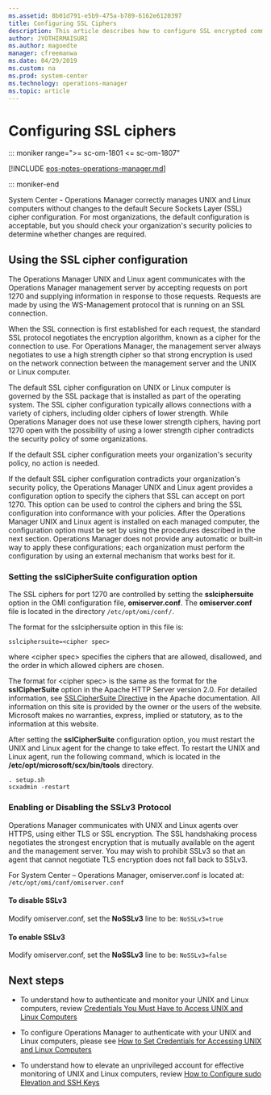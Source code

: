 ```yaml
---
ms.assetid: 8b01d791-e5b9-475a-b789-6162e6120397
title: Configuring SSL Ciphers
description: This article describes how to configure SSL encrypted communication for UNIX and Linux computers and Operations Manager.
author: JYOTHIRMAISURI
ms.author: magoedte
manager: cfreemanwa
ms.date: 04/29/2019
ms.custom: na
ms.prod: system-center
ms.technology: operations-manager
ms.topic: article
---
```


# Configuring SSL ciphers

::: moniker range=">= sc-om-1801 <= sc-om-1807"

[!INCLUDE [eos-notes-operations-manager.md](../includes/eos-notes-operations-manager.md)]

::: moniker-end

System Center - Operations Manager correctly manages UNIX and Linux computers without changes to the default Secure Sockets Layer (SSL) cipher configuration. For most organizations, the default configuration is acceptable, but you should check your organization's security policies to determine whether changes are required.  

## Using the SSL cipher configuration  

The Operations Manager UNIX and Linux agent communicates with the Operations Manager management server by accepting requests on port 1270 and supplying information in response to those requests. Requests are made by using the WS-Management protocol that is running on an SSL connection.  

When the SSL connection is first established for each request, the standard SSL protocol negotiates the encryption algorithm, known as a cipher for the connection to use. For Operations Manager, the management server always negotiates to use a high strength cipher so that strong encryption is used on the network connection between the management server and the UNIX or Linux computer.  

The default SSL cipher configuration on UNIX or Linux computer is governed by the SSL package that is installed as part of the operating system. The SSL cipher configuration typically allows connections with a variety of ciphers, including older ciphers of lower strength. While Operations Manager does not use these lower strength ciphers, having port 1270 open with the possibility of using a lower strength cipher contradicts the security policy of some organizations.  

If the default SSL cipher configuration meets your organization's security policy, no action is needed.  

If the default SSL cipher configuration contradicts your organization's security policy, the Operations Manager UNIX and Linux agent provides a configuration option to specify the ciphers that SSL can accept on port 1270. This option can be used to control the ciphers and bring the SSL configuration into conformance with your policies. After the Operations Manager UNIX and Linux agent is installed on each managed computer, the configuration option must be set by using the procedures described in the next section. Operations Manager does not provide any automatic or built-in way to apply these configurations; each organization must perform the configuration by using an external mechanism that works best for it.  

### Setting the sslCipherSuite configuration option

The SSL ciphers for port 1270 are controlled by setting the **sslciphersuite** option in the OMI configuration file, **omiserver.conf**. The **omiserver.conf** file is located in the directory `/etc/opt/omi/conf/`.  

The format for the sslciphersuite option in this file is:  

```  
sslciphersuite=<cipher spec>  
```  

where \<cipher spec\> specifies the ciphers that are allowed, disallowed, and the order in which allowed ciphers are chosen.  

The format for \<cipher spec\> is the same as the format for the **sslCipherSuite** option in the Apache HTTP Server version 2.0. For detailed information, see [SSLCipherSuite Directive](https://go.microsoft.com/fwlink/?LinkId=318052) in the Apache documentation. All information on this site is provided by the owner or the users of the website. Microsoft makes no warranties, express, implied or statutory, as to the information at this website.  

After setting the **sslCipherSuite** configuration option, you must restart the UNIX and Linux agent for the change to take effect. To restart the UNIX and Linux agent, run the following command, which is located in the **/etc/opt/microsoft/scx/bin/tools** directory.  

```  
. setup.sh  
scxadmin -restart  
```  

### Enabling or Disabling the SSLv3 Protocol

Operations Manager communicates with UNIX and Linux agents over HTTPS, using either TLS or SSL encryption. The SSL handshaking process negotiates the strongest encryption that is mutually available on the agent and the management server. You may wish to prohibit SSLv3 so that an agent that cannot negotiate TLS encryption does not fall back to SSLv3.

For System Center – Operations Manager, omiserver.conf is located at:
`/etc/opt/omi/conf/omiserver.conf`

#### To disable SSLv3

Modify omiserver.conf, set the **NoSSLv3** line to be:
`NoSSLv3=true`

#### To enable SSLv3

Modify omiserver.conf, set the **NoSSLv3** line to be:
`NoSSLv3=false`


## Next steps

- To understand how to authenticate and monitor your UNIX and Linux computers, review [Credentials You Must Have to Access UNIX and Linux Computers](plan-security-crossplat-credentials.md)

- To configure Operations Manager to authenticate with your UNIX and Linux computers, please see [How to Set Credentials for Accessing UNIX and Linux Computers](manage-security-create-crossplat-credentials.md)  

- To understand how to elevate an unprivileged account for effective monitoring of UNIX and Linux computers, review [How to Configure sudo Elevation and SSH Keys](manage-security-create-crossplat-sudo-sshkeys.md)  
